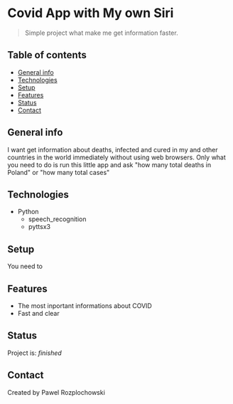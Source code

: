 # Covid App with My own Siri
> Simple project what make me get information faster. 

## Table of contents
* [General info](#general-info)
* [Technologies](#technologies)
* [Setup](#setup)
* [Features](#features)
* [Status](#status)
* [Contact](#contact)

## General info
I want get information about deaths, infected and cured in my and other countries in the world immediately without using web browsers. Only what you need to do is run this little app and ask "how many total deaths in Poland" or "how many total cases"


## Technologies
* Python
  * speech_recognition
  * pyttsx3

## Setup
You need to


## Features
* The most inportant informations about COVID
* Fast and clear 


## Status
Project is: _finished_


## Contact
Created by Pawel Rozplochowski
